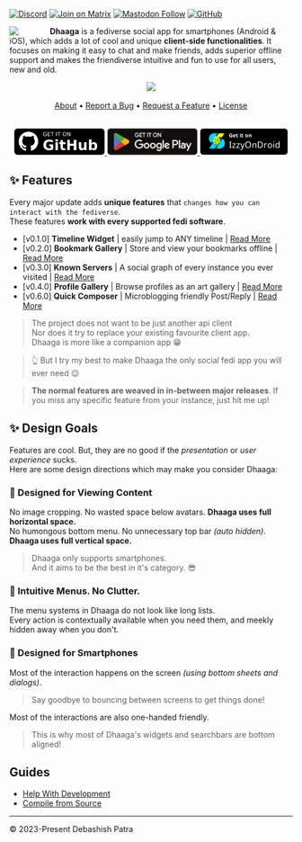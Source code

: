<!-- SOCIALS -->
[![Discord](https://img.shields.io/discord/1131212086446391430?logo=discord&style=flat)](https://discord.gg/kMp5JA9jwD)
[![Join on Matrix](https://img.shields.io/badge/chat-matrix-blue?logo=matrix&style=flat)](https://matrix.to/#/#server0451:matrix.org)
[![Mastodon Follow](https://img.shields.io/mastodon/follow/112440258358145826?label=Add%20Me)](https://mastodon.social/@suvam)
[![GitHub](https://img.shields.io/github/followers/suvam0451?label=Add%20Me)](https://github.com/suvam0451?tab=followers)
<!-- SOCIALS -->

<img width="64" 
    src="https://github.com/user-attachments/assets/1718fef2-f10a-4a72-b7cb-819e85d56143" 
    align="left" 
    style="margin-right:8px"/>


**Dhaaga** is a fediverse social app for smartphones (Android & iOS), which adds a lot of cool and unique **client-side functionalities**. It focuses on making it easy to chat and make friends, adds superior offline support and makes the friendiverse intuitive and fun to use for all users, new and old.

<div align="center">
  <img width="720px"  src="https://repository-images.githubusercontent.com/664825261/58e60a61-2d3b-4275-89bc-c180adb58a7d" style="top:80px"/>
</div>

<p align="center">
  <a href="https://dhaaga.app/docs/about">About</a> •
      <a href="https://github.com/suvam0451/dhaaga/issues/new">Report a Bug</a> •
  <a href="https://github.com/suvam0451/dhaaga/issues/new">Request a Feature</a> •
  <a href="https://dhaaga.app/docs/license">License</a>
</p>


<div align="center" style="margin-top:32px">
  <a href="https://github.com/suvam0451/dhaaga/releases/latest" target="_blank">
    <img src="./.github/badges/github.png" height="48px"/>
  </a>
  <a href="https://play.google.com/apps/testing/io.suvam.dhaaga" target="_blank">    
    <img src="./.github/badges/google_play.svg" height="48px"/>
  </a>
  <a href="https://apt.izzysoft.de/fdroid/index/apk/io.suvam.dhaaga.lite" target="_blank">
    <img src="./.github/badges/izzy_on_droid.png" height="48px"/>
  </a>
</div>


## ✨ Features

Every major update adds **unique features** that `changes how you can interact with the fediverse`.<br/>
These features **work with every supported fedi software**.

- [v0.1.0] **Timeline Widget** | easily jump to ANY timeline | [Read More]()
- [v0.2.0] **Bookmark Gallery** | Store and view your bookmarks offline | [Read More]()
- [v0.3.0] **Known Servers** |  A social graph of every instance you ever visited | [Read More]()
- [v0.4.0] **Profile Gallery** | Browse profiles as an art gallery | [Read More]()
- [v0.6.0] **Quick Composer** | Microblogging friendly Post/Reply | [Read More]()

> The project does not want to be just another api client<br/>
> Nor does it try to replace your existing favourite client app.<br/>
> Dhaaga is more like a companion app 😁

> 👆 But I try my best to make Dhaaga the only social fedi app you will ever need 😉

> **The normal features are weaved in in-between major releases**. If you miss any specific feature from your instance, just hit me up!

## ✨ Design Goals

Features are cool. But, they are no good if the *presentation* or *user experience* sucks.<br/>
Here are some design directions which may make you consider Dhaaga:

### 💅 Designed for Viewing Content

No image cropping. No wasted space below avatars. **Dhaaga uses full horizontal space.**<br/>
No humongous bottom menu. No unnecessary top bar *(auto hidden)*. **Dhaaga uses full vertical space.**<br/>

> Dhaaga only supports smartphones.<br/>
> And it aims to be the best in it's category. 😎

### 💅 Intuitive Menus. No Clutter.

The menu systems in Dhaaga do not look like long lists.<br/> 
Every action is contextually available when you need them,
and meekly hidden away when you don't.

### 💅 Designed for Smartphones

Most of the interaction happens on the screen *(using bottom sheets and dialogs)*.<br/>
> Say goodbye to bouncing between screens to get things done!

Most of the interactions are also one-handed friendly.<br/>
> This is why most of Dhaaga's widgets and searchbars are bottom aligned!

## Guides

- [Help With Development](https://dhaaga.app/docs/guides/development/using-expo)
- [Compile from Source](https://dhaaga.app/docs/guides/compiling/using-expo)

--- 

© 2023-Present Debashish Patra 
